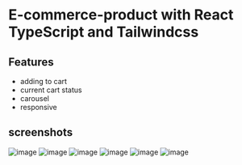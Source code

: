 # E-commerce-product with React TypeScript and Tailwindcss

## Features

+ adding to cart
+ current cart status
+ carousel
+ responsive

## screenshots
![image](https://user-images.githubusercontent.com/114868887/224158303-64b11e9b-e223-43a4-88b2-b5d244135228.png)
![image](https://user-images.githubusercontent.com/114868887/224158419-cfe0853c-fab5-4389-ad20-3c0bc0ff7039.png)
![image](https://user-images.githubusercontent.com/114868887/224158494-28496653-f6fe-435c-b763-5335217c9bf8.png)
![image](https://user-images.githubusercontent.com/114868887/224158619-c112804f-4511-4959-b2d0-8f352d785322.png)
![image](https://user-images.githubusercontent.com/114868887/224158842-93406c41-8329-4dd9-be2b-0fb3e6047ce7.png)
![image](https://user-images.githubusercontent.com/114868887/224159045-e2406fa2-1cba-4e9c-8a07-b7592c6fd4f3.png)





